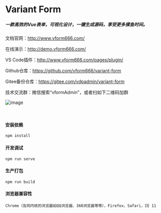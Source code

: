 # Variant Form
##### 一款高效的Vue表单，可视化设计，一键生成源码，享受更多摸鱼时间。


文档官网：http://www.vform666.com/

在线演示：http://demo.vform666.com/

VS Code插件：http://www.vform666.com/pages/plugin/

Github仓库：https://github.com/vform666/variant-form

Gitee备份仓库：https://gitee.com/vdpadmin/variant-form

技术交流群：微信搜索“vformAdmin”，或者扫如下二维码加群

![image](https://ks3-cn-beijing.ksyuncs.com/vform-static/img/vx-qrcode-242.png)

<br/>

#### 安装依赖
```
npm install
```

#### 开发调试
```
npm run serve
```

#### 生产打包
```
npm run build
```

#### 浏览器兼容性
```Chrome（及同内核的浏览器如QQ浏览器、360浏览器等等），Firefox，Safari，IE 11```
